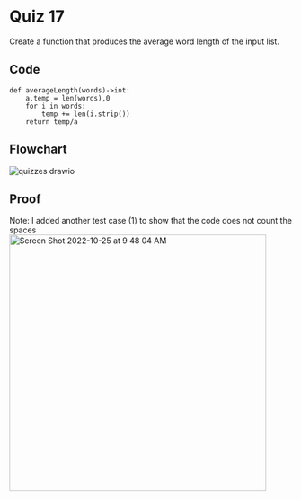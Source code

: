 # Quiz 17
Create a function that produces the average word length of the input list.

## Code
```
def averageLength(words)->int:
    a,temp = len(words),0 
    for i in words:
        temp += len(i.strip())
    return temp/a
```

## Flowchart

![quizzes drawio](https://user-images.githubusercontent.com/113817801/197657026-c47c4583-fba4-4c2a-b406-cafdc2b1e56f.png)


## Proof
Note: I added another test case (1) to show that the code does not count the spaces
<img width="457" alt="Screen Shot 2022-10-25 at 9 48 04 AM" src="https://user-images.githubusercontent.com/113817801/197656728-f3551241-d820-44f7-b241-ffbae8a7765a.png">
